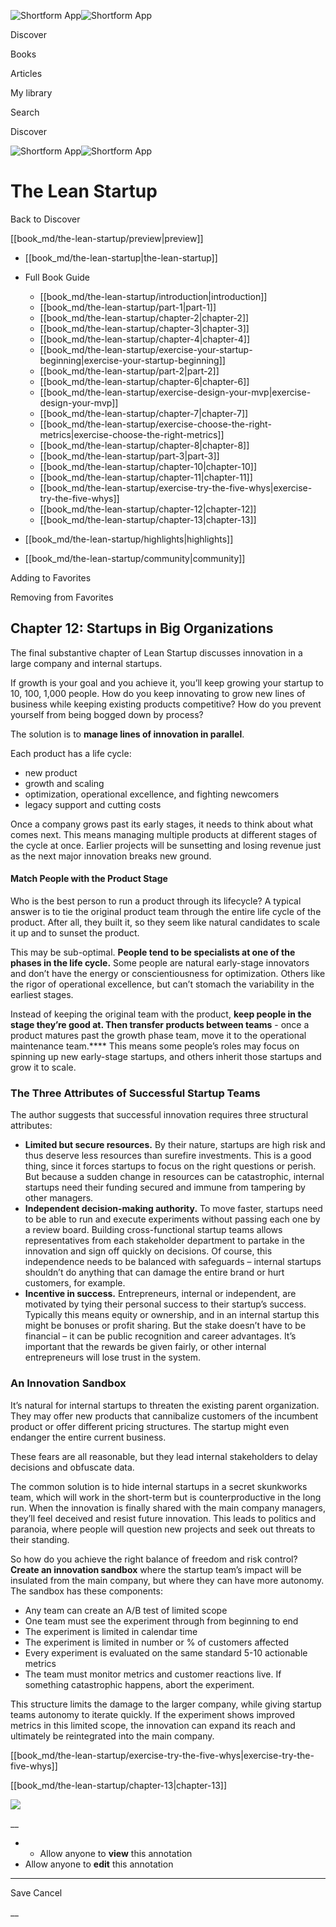 ![Shortform App](/img/logo.36a2399e.svg)![Shortform App](/img/logo-dark.70c1b072.svg)

Discover

Books

Articles

My library

Search

Discover

![Shortform App](/img/logo.36a2399e.svg)![Shortform App](/img/logo-dark.70c1b072.svg)

# The Lean Startup

Back to Discover

[[book_md/the-lean-startup/preview|preview]]

  * [[book_md/the-lean-startup|the-lean-startup]]
  * Full Book Guide

    * [[book_md/the-lean-startup/introduction|introduction]]
    * [[book_md/the-lean-startup/part-1|part-1]]
    * [[book_md/the-lean-startup/chapter-2|chapter-2]]
    * [[book_md/the-lean-startup/chapter-3|chapter-3]]
    * [[book_md/the-lean-startup/chapter-4|chapter-4]]
    * [[book_md/the-lean-startup/exercise-your-startup-beginning|exercise-your-startup-beginning]]
    * [[book_md/the-lean-startup/part-2|part-2]]
    * [[book_md/the-lean-startup/chapter-6|chapter-6]]
    * [[book_md/the-lean-startup/exercise-design-your-mvp|exercise-design-your-mvp]]
    * [[book_md/the-lean-startup/chapter-7|chapter-7]]
    * [[book_md/the-lean-startup/exercise-choose-the-right-metrics|exercise-choose-the-right-metrics]]
    * [[book_md/the-lean-startup/chapter-8|chapter-8]]
    * [[book_md/the-lean-startup/part-3|part-3]]
    * [[book_md/the-lean-startup/chapter-10|chapter-10]]
    * [[book_md/the-lean-startup/chapter-11|chapter-11]]
    * [[book_md/the-lean-startup/exercise-try-the-five-whys|exercise-try-the-five-whys]]
    * [[book_md/the-lean-startup/chapter-12|chapter-12]]
    * [[book_md/the-lean-startup/chapter-13|chapter-13]]
  * [[book_md/the-lean-startup/highlights|highlights]]
  * [[book_md/the-lean-startup/community|community]]



Adding to Favorites 

Removing from Favorites 

## Chapter 12: Startups in Big Organizations

The final substantive chapter of Lean Startup discusses innovation in a large company and internal startups.

If growth is your goal and you achieve it, you’ll keep growing your startup to 10, 100, 1,000 people. How do you keep innovating to grow new lines of business while keeping existing products competitive? How do you prevent yourself from being bogged down by process?

The solution is to **manage lines of innovation in parallel**.

Each product has a life cycle:

  * new product
  * growth and scaling
  * optimization, operational excellence, and fighting newcomers
  * legacy support and cutting costs



Once a company grows past its early stages, it needs to think about what comes next. This means managing multiple products at different stages of the cycle at once. Earlier projects will be sunsetting and losing revenue just as the next major innovation breaks new ground.

#### Match People with the Product Stage

Who is the best person to run a product through its lifecycle? A typical answer is to tie the original product team through the entire life cycle of the product. After all, they built it, so they seem like natural candidates to scale it up and to sunset the product.

This may be sub-optimal. **People tend to be specialists at one of the phases in the life cycle.** Some people are natural early-stage innovators and don’t have the energy or conscientiousness for optimization. Others like the rigor of operational excellence, but can’t stomach the variability in the earliest stages.

Instead of keeping the original team with the product, **keep people in the stage they’re good at. Then transfer products between teams** \- once a product matures past the growth phase team, move it to the operational maintenance team.**** This means some people’s roles may focus on spinning up new early-stage startups, and others inherit those startups and grow it to scale.

### The Three Attributes of Successful Startup Teams

The author suggests that successful innovation requires three structural attributes:

  * **Limited but secure resources.** By their nature, startups are high risk and thus deserve less resources than surefire investments. This is a good thing, since it forces startups to focus on the right questions or perish. But because a sudden change in resources can be catastrophic, internal startups need their funding secured and immune from tampering by other managers.
  * **Independent decision-making authority.** To move faster, startups need to be able to run and execute experiments without passing each one by a review board. Building cross-functional startup teams allows representatives from each stakeholder department to partake in the innovation and sign off quickly on decisions. Of course, this independence needs to be balanced with safeguards – internal startups shouldn’t do anything that can damage the entire brand or hurt customers, for example.
  * **Incentive in success.** Entrepreneurs, internal or independent, are motivated by tying their personal success to their startup’s success. Typically this means equity or ownership, and in an internal startup this might be bonuses or profit sharing. But the stake doesn’t have to be financial – it can be public recognition and career advantages. It’s important that the rewards be given fairly, or other internal entrepreneurs will lose trust in the system.



### An Innovation Sandbox

It’s natural for internal startups to threaten the existing parent organization. They may offer new products that cannibalize customers of the incumbent product or offer different pricing structures. The startup might even endanger the entire current business.

These fears are all reasonable, but they lead internal stakeholders to delay decisions and obfuscate data.

The common solution is to hide internal startups in a secret skunkworks team, which will work in the short-term but is counterproductive in the long run. When the innovation is finally shared with the main company managers, they’ll feel deceived and resist future innovation. This leads to politics and paranoia, where people will question new projects and seek out threats to their standing.

So how do you achieve the right balance of freedom and risk control? **Create an innovation sandbox** where the startup team’s impact will be insulated from the main company, but where they can have more autonomy. The sandbox has these components:

  * Any team can create an A/B test of limited scope
  * One team must see the experiment through from beginning to end
  * The experiment is limited in calendar time
  * The experiment is limited in number or % of customers affected
  * Every experiment is evaluated on the same standard 5-10 actionable metrics
  * The team must monitor metrics and customer reactions live. If something catastrophic happens, abort the experiment.



This structure limits the damage to the larger company, while giving startup teams autonomy to iterate quickly. If the experiment shows improved metrics in this limited scope, the innovation can expand its reach and ultimately be reintegrated into the main company.

[[book_md/the-lean-startup/exercise-try-the-five-whys|exercise-try-the-five-whys]]

[[book_md/the-lean-startup/chapter-13|chapter-13]]

![](https://bat.bing.com/action/0?ti=56018282&Ver=2&mid=05ed19e2-4bd3-417f-8faf-f3a9e60ca602&sid=1711133063fa11eebdec89a8b8ae3bbc&vid=171147a063fa11eea7440fcfeb230d96&vids=0&msclkid=N&pi=0&lg=en-US&sw=800&sh=600&sc=24&nwd=1&tl=Shortform%20%7C%20Book&p=https%3A%2F%2Fwww.shortform.com%2Fapp%2Fbook%2Fthe-lean-startup%2Fchapter-12&r=&lt=354&evt=pageLoad&sv=1&rn=845355)

__

  *   * Allow anyone to **view** this annotation
  * Allow anyone to **edit** this annotation



* * *

Save Cancel

__



